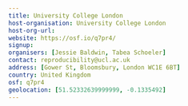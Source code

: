 ```yaml
---
title: University College London
host-organisation: University College London
host-org-url: 
website: https://osf.io/q7pr4/
signup:
organisers: [Jessie Baldwin, Tabea Schoeler]
contact: reproducibility@ucl.ac.uk
address: [Gower St, Bloomsbury, London WC1E 6BT]
country: United Kingdom
osf: q7pr4
geolocation: [51.52332639999999, -0.1335492]
---
```

